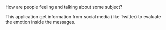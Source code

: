 How are people feeling and talking about some subject?

This application get information from social media (like Twitter) to
evaluate the emotion inside the messages.